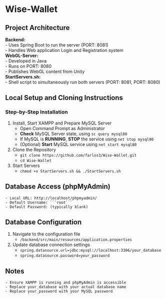 # Wise-Wallet

## Project Architecture
**Backend:** <br>
    - Uses Spring Boot to run the server (PORT: 8081) <br>
    - Handles Web application Login and Registration system <br>
**WebGL-Server:**  <br>
    - Developed in Java <br>
    - Runs on PORT: 8080 <br> 
    - Publishes WebGL content from Unity <br>
**StartServers.sh:** <br>
    - Shell script to simultaneously run both servers (PORT: 8081, PORT: 8080) <br>

## Local Setup and Cloning Instructions
### Step-by-Step Installation
1. Install, Start XAMPP and Prepare MySQL Server 
    - Open Command Prompt as Administrator 
    - **Check** MySQL Server state, using ```sc query mysql80``` 
    - If MySQL is **RUNNING**, **STOP** the service using ```net stop mysql80``` 
    - (Optional) **Start** MySQL service using ```net start mysql80``` 
2. Clone the Repository <br>
    - ```git clone https://github.com/farlos3/Wise-Wallet.git``` 
    - ```cd Wise-Wallet``` 
3. Start Servers <br>
    - ```chmod +x StartServers.sh && ./StartServers.sh``` 

## Database Access (phpMyAdmin)
    - Local URL: http://localhost/phpmyadmin/
    - Default Username: ```root```
    - Default Password: (typically blank)

## Database Configuration
1. Navigate to the configuration file <br>
    - ```/backend/src/main/resources/application.properties```
2. Update database connection settings <br>
    - ```spring.datasource.url=jdbc:mysql://localhost:3306/your_database``` 
    - ```spring.datasource.password=your_password``` 
## Notes
    - Ensure XAMPP is running and phpMyAdmin is accessible 
    - Replace your_database with your actual database name
    - Replace your_password with your MySQL password